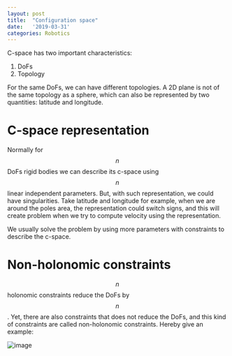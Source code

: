 ```yaml
---
layout: post
title:  "Configuration space"
date:   '2019-03-31'
categories: Robotics
---
```

<script type="text/javascript" async
  src="https://cdnjs.cloudflare.com/ajax/libs/mathjax/2.7.5/MathJax.js?config=TeX-MML-AM_CHTML">
</script>

C-space has two important characteristics:
1. DoFs
2. Topology

For the same DoFs, we can have different topologies. A 2D plane is not of the same topology as a sphere, which can also be represented by two quantities: latitude and longitude.

# C-space representation
Normally for $$n$$ DoFs rigid bodies we can describe its c-space using $$n$$ linear independent parameters. But, with such representation, we could have singularities. Take latitude and longitude for example, when we are around the poles area, the representation could switch signs, and this will create problem when we try to compute velocity using the representation.

We usually solve the problem by using more parameters with constraints to describe the c-space.

# Non-holonomic constraints
$$n$$ holonomic constraints reduce the DoFs by $$n$$. Yet, there are also constraints that does not reduce the DoFs, and this kind of constraints are called non-holonomic constraints. Hereby give an example:

![image](https://github.com/Jihong-Zhu/Jihong-Zhu.github.io/tree/master/_image/coin_rolling.png)
